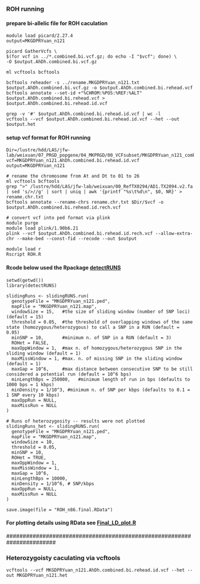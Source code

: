 ### ROH running 

#### prepare bi-allelic file for ROH caculation 
```
module load picard/2.27.4
output=MKGDPRYuan_n121

picard GatherVcfs \
$(for vcf in ../*.combined.bi.vcf.gz; do echo -I "$vcf"; done) \
-O $output.AhDh.combined.bi.vcf.gz 

ml vcftools bcftools

bcftools reheader -s ../rename.MKGDPRYuan_n121.txt $output.AhDh.combined.bi.vcf.gz -o $output.AhDh.combined.bi.rehead.vcf
bcftools annotate --set-id +"%CHROM:%POS:%REF:%ALT" $output.AhDh.combined.bi.rehead.vcf >  $output.AhDh.combined.bi.rehead.id.vcf

grep -v '#' $output.AhDh.combined.bi.rehead.id.vcf | wc -l
vcftools --vcf $output.AhDh.combined.bi.rehead.id.vcf --het --out $output.het

```

#### setup vcf format for ROH running
```
Dir=/lustre/hdd/LAS/jfw-lab/weixuan/07_PRGD_popgene/04_MKPRGD/00_VCFsubset/MKGDPRYuan_n121_combined_bi
vcf=MKGDPRYuan_n121.AhDh.combined.bi.rehead.id.vcf
output=MKGDPRYuan_n121

# rename the chromosome from At and Dt to 01 to 26
ml vcftools bcftools
grep ">" /lustre/hdd/LAS/jfw-lab/weixuan/00_RefTX0294/AD1.TX2094.v2.fa | sed 's/>//g' | sort | uniq | awk '{printf "%s\t%d\n", $0, NR}' > rename.chr.txt
bcftools annotate --rename-chrs rename.chr.txt $Dir/$vcf -o $output.AhDh.combined.bi.rehead.id.rech.vcf

# convert vcf into ped format via plink
module purge
module load plink/1.90b6.21
plink --vcf $output.AhDh.combined.bi.rehead.id.rech.vcf --allow-extra-chr --make-bed --const-fid --recode --out $output

module load r
Rscript ROH.R
```

#### Rcode below used the Rpackage [detectRUNS](https://cran.r-project.org/web/packages/detectRUNS/vignettes/detectRUNS.vignette.html)
```
setwd(getwd())
library(detectRUNS)

slidingRuns <- slidingRUNS.run(
  genotypeFile = "MKGDPRYuan_n121.ped", 
  mapFile = "MKGDPRYuan_n121.map", 
  windowSize = 15,   #the size of sliding window (number of SNP loci) (default = 15)
  threshold = 0.05,  #the threshold of overlapping windows of the same state (homozygous/heterozygous) to call a SNP in a RUN (default = 0.05)
  minSNP = 10,       #minimum n. of SNP in a RUN (default = 3)
  ROHet = FALSE,     
  maxOppWindow = 1,  #max n. of homozygous/heterozygous SNP in the sliding window (default = 1)
  maxMissWindow = 1, #max. n. of missing SNP in the sliding window (default = 1)
  maxGap = 10^6,     #max distance between consecutive SNP to be still considered a potential run (default = 10^6 bps) 
  minLengthBps = 250000,   #minimum length of run in bps (defaults to 1000 bps = 1 kbps)
  minDensity = 1/10^3, #minimum n. of SNP per kbps (defaults to 0.1 = 1 SNP every 10 kbps)
  maxOppRun = NULL,
  maxMissRun = NULL
) 

# Runs of heterozygosity -- results were not plotted
slidingRuns_het <- slidingRUNS.run(
  genotypeFile = "MKGDPRYuan_n121.ped", 
  mapFile = "MKGDPRYuan_n121.map",
  windowSize = 10, 
  threshold = 0.05,
  minSNP = 10, 
  ROHet = TRUE, 
  maxOppWindow = 1, 
  maxMissWindow = 1,
  maxGap = 10^6, 
  minLengthBps = 10000, 
  minDensity = 1/10^6, # SNP/kbps
  maxOppRun = NULL,
  maxMissRun = NULL
) 

save.image(file = "ROH_n86.final.RData")
```

#### For plotting details using RData see [Final_LD_plot.R](https://github.com/Wendellab/CaribbeanAD1/blob/main/07_ROH_He_121/Final_LD_plot.R)


#######################################################################

### Heterozygoisty caculating via vcftools
```
vcftools --vcf MKGDPRYuan_n121.AhDh.combined.bi.rehead.id.vcf --het --out MKGDPRYuan_n121.het
```
